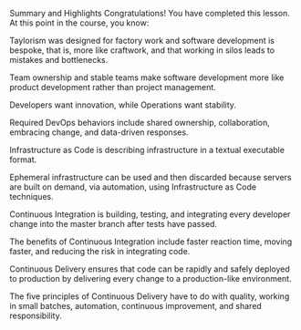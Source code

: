 Summary and Highlights
Congratulations! You have completed this lesson. At this point in the course, you know: 

Taylorism was designed for factory work and software development is bespoke, that is, more like craftwork, and that working in silos leads to mistakes and bottlenecks. 

Team ownership and stable teams make software development more like product development rather than project management. 

Developers want innovation, while Operations want stability. 

Required DevOps behaviors include shared ownership, collaboration, embracing change, and data-driven responses. 

Infrastructure as Code is describing infrastructure in a textual executable format. 

Ephemeral infrastructure can be used and then discarded because servers are built on demand, via automation, using Infrastructure as Code techniques. 

Continuous Integration is building, testing, and integrating every developer change into the master branch after tests have passed. 

The benefits of Continuous Integration include faster reaction time, moving faster, and reducing the risk in integrating code. 

Continuous Delivery ensures that code can be rapidly and safely deployed to production by delivering every change to a production-like environment. 

The five principles of Continuous Delivery have to do with quality, working in small batches, automation, continuous improvement, and shared responsibility.